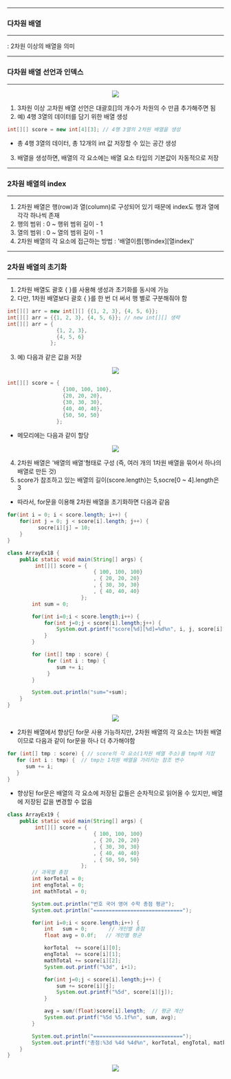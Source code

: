 -----
### 다차원 배열
-----
: 2차원 이상의 배열을 의미

-----
### 다차원 배열 선언과 인덱스
-----
<div align="center">
<img src="https://github.com/sooyounghan/HTTP/assets/34672301/77a5f231-06b1-4af8-8764-e85dd128853e">
</div>

1. 3차원 이상 고차원 배열 선언은 대괄호[]의 개수가 차원의 수 만큼 추가해주면 됨
2. 예) 4행 3열의 데이터를 담기 위한 배열 생성
```java
int[][] score = new int[4][3]; // 4행 3열의 2차원 배열을 생성
```
  - 총 4행 3열의 데이터, 총 12개의 int 값 저장할 수 있는 공간 생성
3. 배열을 생성하면, 배열의 각 요소에는 배열 요소 타입의 기본값이 자동적으로 저장

-----
### 2차원 배열의 index
-----
1. 2차원 배열은 행(row)과 열(column)로 구성되어 있기 때문에 index도 행과 열에 각각 하나씩 존재
2. 행의 범위 : 0 ~ 행위 범위 길이 - 1
3. 열의 범위 : 0 ~ 열의 범위 길이 - 1
4. 2차원 배열의 각 요소에 접근하는 방법 : '배열이름[행index][열index]'

-----
### 2차원 배열의 초기화
-----
1. 2차원 배열도 괄호 { }를 사용해 생성과 초기화를 동시에 가능
2. 다만, 1차원 배열보다 괄호 { }를 한 번 더 써서 행 별로 구분해줘야 함
```java
int[][] arr = new int[][] {{1, 2, 3}, {4, 5, 6}};
int[][] arr = {{1, 2, 3}, {4, 5, 6}}; // new int[][] 생략
int[][] arr = {
                {1, 2, 3},
                {4, 5, 6}
              };
```

3. 예) 다음과 같은 값을 저장
<div align="center">
<img src="https://github.com/sooyounghan/HTTP/assets/34672301/61651dbc-93af-4235-9ce8-ce91ba1ca67b">
</div>

```java
int[][] score = {
                  {100, 100, 100},
                  {20, 20, 20},
                  {30, 30, 30},
                  {40, 40, 40},
                  {50, 50, 50}
                };
```

  - 메모리에는 다음과 같이 할당
<div align="center">
<img src="https://github.com/sooyounghan/HTTP/assets/34672301/9d351f18-3914-499c-8805-8273210810fb">
</div>

4. 2차원 배열은 '배열의 배열'형태로 구성 (즉, 여러 개의 1차원 배열을 묶어서 하나의 배열로 만든 것)
5. score가 참조하고 있는 배열의 길이(score.length)는 5,socre[0 ~ 4].length은 3
  - 따라서, for문을 이용해 2차원 배열을 초기화하면 다음과 같음
```java
for(int i = 0; i < score.length; i++) {
    for(int j = 0; j < score[i].length; j++) {
          socre[i][j] = 10;
    }
}
```

```java
class ArrayEx18 {
	public static void main(String[] args) {
		 int[][] score = {
							{ 100, 100, 100}
							, { 20, 20, 20}
							, { 30, 30, 30}
							, { 40, 40, 40}
						};
		int sum = 0;

		for(int i=0;i < score.length;i++) {
			for(int j=0;j < score[i].length;j++) {
				System.out.printf("score[%d][%d]=%d%n", i, j, score[i][j]);
			}
		}

		for (int[] tmp : score) { 
			 for (int i : tmp) { 
				sum += i;
			 } 
		} 

		System.out.println("sum="+sum);
	}
}
```
<div align="center">
<img src="https://github.com/sooyounghan/HTTP/assets/34672301/6dd06e16-aa1a-4504-9194-0e723d0c5f5a">
</div>

  - 2차원 배열에서 향상딘 for문 사용 가능하지만, 2차원 배열의 각 요소는 1차원 배열이므로 다음과 같이 for문을 하나 더 추가해야함
```java
for (int[] tmp : score) { // score의 각 요소(1차원 배열 주소)를 tmp에 저장
   for (int i : tmp) {  // tmp는 1차원 배열을 가리키는 참조 변수
      sum += i;
   } 
}
```

  - 향상된 for문은 배열의 각 요소에 저장된 값들은 순차적으로 읽어올 수 있지만, 배열에 저장된 값을 변경할 수 없음

```java
class ArrayEx19 {
	public static void main(String[] args) {
		 int[][] score = {
							{ 100, 100, 100}
							, { 20, 20, 20}
							, { 30, 30, 30}
							, { 40, 40, 40}
							, { 50, 50, 50}
						};
		// 과목별 총점
		int korTotal = 0;
		int engTotal = 0;
		int mathTotal = 0;

	    System.out.println("번호 국어 영어 수학 총점 평균");
	    System.out.println("=============================");

		for(int i=0;i < score.length;i++) {
			int   sum = 0;       // 개인별 총점
			float avg = 0.0f;   // 개인별 평균

			korTotal  += score[i][0];
			engTotal  += score[i][1];
			mathTotal += score[i][2];
			System.out.printf("%3d", i+1);

			for(int j=0;j < score[i].length;j++) {
				sum += score[i][j]; 
				System.out.printf("%5d", score[i][j]);
			}

			avg = sum/(float)score[i].length;  // 평균 계산
			System.out.printf("%5d %5.1f%n", sum, avg);
		}

	    System.out.println("=============================");
	    System.out.printf("총점:%3d %4d %4d%n", korTotal, engTotal, mathTotal);
	}
}
```
<div align="center">
<img src="https://github.com/sooyounghan/HTTP/assets/34672301/407ae96b-a7fa-40d1-9063-da4abb3b0d1f">
</div>



